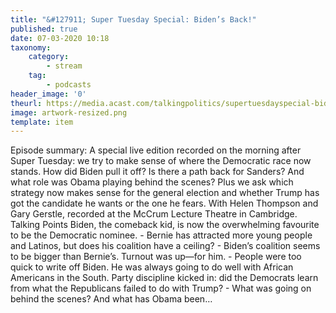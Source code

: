 ```yaml
---
title: "&#127911; Super Tuesday Special: Biden’s Back!"
published: true
date: 07-03-2020 10:18
taxonomy:
    category:
        - stream
    tag:
        - podcasts
header_image: '0'
theurl: https://media.acast.com/talkingpolitics/supertuesdayspecial-bidensback-/media.mp3
image: artwork-resized.png
template: item
--- 
```

Episode summary: A special live edition recorded on the morning after Super Tuesday: we try to make sense of where the Democratic race now stands. How did Biden pull it off? Is there a path back for Sanders? And what role was Obama playing behind the scenes? Plus we ask which strategy now makes sense for the general election and whether Trump has got the candidate he wants or the one he fears. With Helen Thompson and Gary Gerstle, recorded at the McCrum Lecture Theatre in Cambridge. Talking Points Biden, the comeback kid, is now the overwhelming favourite to be the Democratic nominee. - Bernie has attracted more young people and Latinos, but does his coalition have a ceiling? - Biden’s coalition seems to be bigger than Bernie’s. Turnout was up—for him. - People were too quick to write off Biden. He was always going to do well with African Americans in the South. Party discipline kicked in: did the Democrats learn from what the Republicans failed to do with Trump? - What was going on behind the scenes? And what has Obama been…
